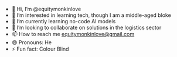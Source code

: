 - 👋 Hi, I’m @equitymonkinlove
- 👀 I’m interested in learning tech, though I am a middle-aged bloke
- 🌱 I’m currently learning no-code AI models
- 💞️ I’m looking to collaborate on solutions in the logistics sector
- 📫 How to reach me equitymonkinlove@gmail.com
- 😄 Pronouns: He
- ⚡ Fun fact: Colour Blind

<!---
equitymonkinlove/equitymonkinlove is a ✨ special ✨ repository because its `README.md` (this file) appears on your GitHub profile.
You can click the Preview link to take a look at your changes.
--->
